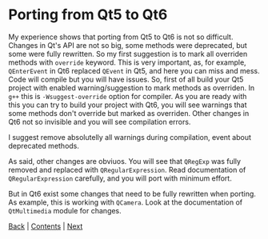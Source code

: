 # Porting from Qt5 to Qt6

My experience shows that porting from Qt5 to Qt6 is not so difficult. Changes in
Qt's API are not so big, some methods were deprecated, but some were fully
rewritten. So my first suggestion is to mark all overriden methods with
`override` keyword. This is very important, as, for example, `QEnterEvent` in Qt6
replaced `QEvent` in Qt5, and here you can miss and mess. Code will compile
but you will have issues. So, first of all build your Qt5 project with enabled
warning/suggestion to mark methods as overriden. In `g++` this is
`-Wsuggest-override` option for compiler. As you are ready with this you can
try to build your project with Qt6, you will see warnings that some methods
don't override but marked as overriden. Other changes in Qt6 not so invisible
and you will see compilation errors.

I suggest remove absolutelly all warnings during compilation, event about
deprecated methods.

As said, other changes are obviuos. You will see that `QRegExp` was fully
removed and replaced with `QRegularExpression`. Read documentation of
`QRegularExpression` carefully, and you will port with minimum effort.

But in Qt6 exist some changes that need to be fully rewritten when
porting. As example, this is working with `QCamera`. Look at the documentation
of `QtMultimedia` module for changes.

[Back](../chapter05/06.md) | [Contents](../README.md) | [Next](../links.md)
